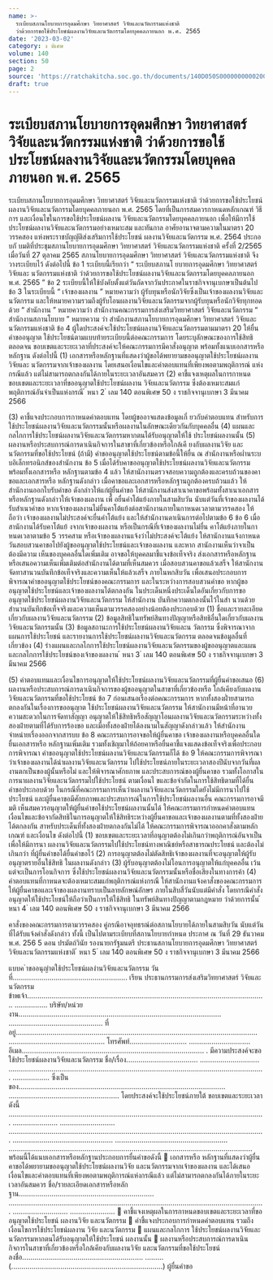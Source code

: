 ```yaml
---
name: >-
  ระเบียบสภานโยบายการอุดมศึกษา วิทยาศาสตร์ วิจัยและนวัตกรรมแห่งชาติ
  ว่าด้วยการขอใช้ประโยชน์ผลงานวิจัยและนวัตกรรมโดยบุคคลภายนอก พ.ศ. 2565
date: '2023-03-02'
category: ง พิเศษ
volume: 140
section: 50
page: 2
source: 'https://ratchakitcha.soc.go.th/documents/140D050S0000000000200.pdf'
draft: true
---
```


# ระเบียบสภานโยบายการอุดมศึกษา วิทยาศาสตร์ วิจัยและนวัตกรรมแห่งชาติ ว่าด้วยการขอใช้ประโยชน์ผลงานวิจัยและนวัตกรรมโดยบุคคลภายนอก พ.ศ. 2565

ระเบียบสภานโยบายการอุดมศึกษา วิทยาศาสตร์ วิจัยและนวัตกรรมแห่งชาติ ว่าด้วยการขอใช้ประโยชน์ผลงานวิจัยและนวัตกรรมโดยบุคคลภายนอก พ.ศ. 2565 โดยที่เป็นการสมควรกาหนดหลักเกณฑ์ วิธีการ และเงื่อนไขในการขอใช้ประโยชน์ผลงาน วิจัยและนวัตกรรมโดยบุคคลภายนอก เพื่อให้มีการใช้ประโยชน์ผลงานวิจัยและนวัตกรรมอย่างเหมาะสม และทันกาล อาศัยอานาจตามความในมาตรา 20 วรรคสอง แห่งพระราชบัญญัติส่งเสริมการใช้ประโยชน์ ผลงานวิจัยและนวัตกรรม พ.ศ. 2564 ประกอบกั บมติที่ประชุมสภานโยบายการอุดมศึกษา วิทยาศาสตร์ วิจัยและนวัตกรรมแห่งชาติ ครั้งที่ 2/2565 เมื่อวันที่ 27 ตุลาคม 2565 สภานโยบายการอุดมศึกษา วิทยาศาสตร์ วิจัยและนวัตกรรมแห่งชาติ จึงวางระเบียบไว้ ดังต่อไปนี้ ข้อ 1 ระเบียบนี้เรียกว่า “ ระเบียบสภานโ ยบายการอุดมศึกษา วิทยาศาสตร์ วิจัยและ นวัตกรรมแห่งชาติ ว่าด้วยการขอใช้ประโยชน์ผลงานวิจัยและนวัตกรรมโดยบุคคลภายนอก พ.ศ. 2565 ” ข้อ 2 ระเบียบนี้ให้ใช้บังคับตั้งแต่วันถัดจากวันประกาศในราชกิจจานุเบกษาเป็นต้นไป ข้อ 3 ในระเบียบนี้ “ เจ้าของผลงาน ” หมายความว่า ผู้รับทุนหรือนักวิจัยซึ่งเป็นเจ้าของผลงานวิจัยและนวัตกรรม และให้หมายความรวมถึงผู้รับโอนผลงานวิจัยและนวัตกรรมจากผู้รับทุนหรือนักวิจัยทุกทอดด้วย “ สำนักงาน ” หมายความว่า สำนักงานคณะกรรมการส่งเสริมวิทยาศาสตร์ วิจัยและนวัตกรรม “ สำนักงานสภานโยบาย ” หมายความ ว่า สำนักงานสภานโยบายการอุดมศึกษา วิทยาศาสตร์ วิจัยและนวัตกรรมแห่งชาติ ข้อ 4 ผู้ใดประสงค์จะใช้ประโยชน์ผลงานวิจัยและนวัตกรรมตามมาตรา 20 ให้ยื่นคำขออนุญาต ใช้ประโยชน์ตามแบบท้ายระเบียบนี้ต่อคณะกรรมการ โดยระบุลักษณะของการใช้สิทธิ ตลอดจน ขอบเขตและระยะเวลาที่ประสงค์จะให้คณะกรรมการมีคาสั่งอนุญาต พร้อมทั้งแนบเอกสารหรือหลักฐาน ดังต่อไปนี้ (1) เอกสารหรือหลักฐานที่แสดงว่าผู้ขอได้พยายามขออนุญาตใช้ประโยชน์ผลงานวิจัยและ นวัตกรรมจากเจ้าของผลงาน โดยเสนอเงื่อนไขและค่าตอบแทนที่เพียงพอตามพฤติการณ์ แห่งกรณีแล้ว แต่ไม่สามารถตกลงกันได้ภายในระยะเวลาอันสมควร (2) คาชี้แจงเหตุผลในการกาหนดขอบเขตและระยะเวลาที่ขออนุญาตใช้ประโยชน์ผลงาน วิจัยและนวัตกรรม ซึ่งต้องเหมาะสมแก่พฤติการณ์อันจำเป็นแห่งกรณี ้ หนา 2 ่ เลม 140 ตอนพิเศษ 50 ง ราชกิจจานุเบกษา 3 มีนาคม 2566

(3) คาชี้แจงประกอบการกาหนดค่าตอบแทน โดยผู้ขออาจแสดงข้อมูลเกี่ ยวกับค่าตอบแทน สำหรับการใช้ประโยชน์ผลงานวิจัยและนวัตกรรมนั้นหรือผลงานในลักษณะเดียวกันกับบุคคลอื่น (4) แผนและกลไกการใช้ประโยชน์ผลงานวิจัยและนวัตกรรมหากตนได้รับอนุญาตให้ใช้ ประโยชน์ผลงานนั้น (5) ผลงานหรือประสบการณ์การดาเนินกิจการในสาขาที่เกี่ยวข้องหรือใกล้เคี ยงกับผลงานวิจัย และนวัตกรรมที่ขอใช้ประโยชน์ (ถ้ามี) คำขออนุญาตใช้ประโยชน์ตามข้อนี้ให้ยื่น ณ สำนักงานหรือผ่ำนระบบอิเล็กทรอนิกส์ของสำนักงาน ข้อ 5 เมื่อได้รับคาขออนุญาตใช้ประโยชน์ผลงานวิจัยและนวัตกรรมพร้อมทั้งเอกสารหรือ หลักฐานตามข้อ 4 แล้ว ให้สานักงานตรวจสอบความถูกต้องและครบถ้วนของคาขอและเอกสารหรือ หลักฐานดังกล่าว เมื่อคาขอและเอกสารหรือหลักฐานถูกต้องครบถ้วนแล้ว ให้สำนักงานออกใบรับคำขอ ดังกล่าวให้แก่ผู้ยื่นคำขอ ให้สานักงานส่งสาเนาคาขอพร้อมทั้งสาเนาเอกสารหรือหลักฐานดังกล่าวให้เจ้าของผลงาน เพื่ อยื่นคำโต้แย้งภายในสามสิบวัน นับแต่วันที่เจ้าของผลงานได้รับสำเนาคำขอ หากเจ้าของผลงานไม่ยื่นคาโต้แย้งต่อสานักงานภายในกาหนดเวลาตามวรรคสอง ให้ถือว่า เจ้าของผลงานไม่ประสงค์จะยื่นคำโต้แย้ง และให้สำนักงานดาเนินการต่อไปตามข้อ 6 ข้อ 6 เมื่อสานักงานได้รับคาโต้แย้ งจากเจ้าของผลงาน หรือเป็นกรณีที่เจ้าของผลงานไม่ยื่น คาโต้แย้งภายในกาหนดเวลาตามข้อ 5 วรรคสาม หรือเจ้าของผลงานแจ้งว่าไม่ประสงค์จะโต้แย้ง ให้สานักงานแจ้งกาหนดวันสอบสวนคาขอไปยังผู้ขออนุญาตใช้ประโยชน์และเจ้าของผลงาน และหาก สานักงานเห็นว่าจาเป็นต้องมีความ เห็นของบุคคลอื่นใดเพิ่มเติม อาจขอให้บุคคลมาชี้แจงข้อเท็จจริง ส่งเอกสารหรือหลักฐาน หรือเสนอความเห็นเพิ่มเติมต่อสำนักงานได้ตามที่เห็นสมควร เมื่อสอบสวนคาขอแล้วเสร็จ ให้สานักงานจัดทาสานวนบันทึกข้อเท็จจริงและความเห็นให้แล้วเสร็จ ภายในหกสิบวัน เพื่อเสนอประกอบการพิจารณาคำขออนุญาตใช้ประโยชน์ของคณะกรรมการ และในระหว่างการสอบสวนคำขอ หากผู้ขออนุญาตใช้ประโยชน์และเจ้าของผลงานได้ตกลงกัน ในประเด็นหนึ่งประเด็นใดอันเกี่ยวกับการขออนุญาตใช้ประโยชน์ผลงานวิจัยและนวัตกรรม ให้สำนักงาน บันทึกความตกลงนั้นไว้ในสำ นวนด้วย สำนวนบันทึกข้อเท็จจริงและความเห็นตามวรรคสองอย่างน้อยต้องประกอบด้วย (1) ชื่อและรายละเอียดเกี่ยวกับผลงานวิจัยและนวัตกรรม (2) ข้อมูลสิทธิในทรัพย์สินทางปัญญาหรือสิทธิอื่นใดเกี่ยวกับผลงานวิจัยและนวัตกรรมนั้น (3) ข้อมูลสถานะการใช้ประโยชน์ผลงานวิจัยและน วัตกรรม ซึ่งพิจารณาจากแผนการใช้ประโยชน์ และรายงานการใช้ประโยชน์ผลงานวิจัยและนวัตกรรม ตลอดจนข้อมูลอื่นที่เกี่ยวข้อง (4) ร่างแผนและกลไกการใช้ประโยชน์ผลงานวิจัยและนวัตกรรมของผู้ขออนุญาตและแผน และกลไกการใช้ประโยชน์ของเจ้าของผลงาน ้ หนา 3 ่ เลม 140 ตอนพิเศษ 50 ง ราชกิจจานุเบกษา 3 มีนาคม 2566

(5) ค่าตอบแทนและเงื่อนไขการอนุญาตให้ใช้ประโยชน์ผลงานวิจัยและนวัตกรรมที่ผู้ยื่นคำขอเสนอ (6) ผลงานหรือประสบการณ์การดาเนินกิจการของผู้ขออนุญาตในสาขาที่เกี่ยวข้องหรือ ใกล้เคียงกับผลงานวิจัยและนวัตกรรมที่ขอใช้ประโยชน์ ข้อ 7 ก่อนเสนอเรื่องต่อคณะกรรมการ หากทั้งสองฝ่ำยสามารถตกลงกันในเรื่องการขออนุญาต ใช้ประโยชน์ผลงานวิจัยและนวัตกรรม ให้สานักงานมีหน้าที่อานวยความสะดวกในการจัดทาสัญญา อนุญาตให้ใช้สิทธิหรือสัญญาโอนผลงานวิจัยและนวัตกรรมระหว่างทั้งสองฝ่ายตามที่ได้รับการร้องขอ และเมื่อทั้งสองฝ่ายได้ลงนามในสัญญาดังกล่าวแล้ว ให้สำนักงานจำหน่ายเรื่องออกจากสารบบ ข้อ 8 คณะกรรมการอาจขอให้ผู้ยื่นคาขอ เจ้าของผลงานหรือบุคคลอื่นใดยื่นเอกสารหรือ หลักฐานเพิ่มเติม รวมทั้งเชิญมาให้ถ้อยคาหรือยื่นคาชี้แจงแสดงข้อเท็จจริงเพื่อประกอบการพิจารณา คำขออนุญาตใช้ประโยชน์ผลงานวิจัยและนวัตกรรมก็ได้ ข้อ 9 ให้คณะกรรมการพิจารณาว่าเจ้าของผลงานได้นำผลงานวิจัยและนวัตกรรม ไปใช้ประโยชน์ภายในระยะเวลาสองปีนับจากวันที่ผลงานตกเป็นของผู้นั้นหรือไม่ และให้พิจารณาศักยภาพ และประสบการณ์ของผู้ยื่นคาขอ รวมทั้งโอกาสในการนาผลงานวิจัยและนวัตกรรมไปใช้ประโยชน์ ตามเงื่อนไ ขและข้อจำกัดในการใช้สิทธิตามที่ได้ยื่นคำขอประกอบด้วย ในกรณีที่คณะกรรมการเห็นว่าผลงานวิจัยและนวัตกรรมใดยังไม่มีการนาไปใช้ประโยชน์ และผู้ยื่นคาขอมีศักยภาพและประสบการณ์ในการใช้ประโยชน์ผลงานอื่น คณะกรรมการอาจมีมติ เห็นสมควรอนุญาตให้ผู้ยื่นคำขอใช้ประโยชน์ผลงานนั้นได้ ให้คณะกรรมการกำหนดค่าตอบแทน เงื่อนไขและข้อจากัดสิทธิในการอนุญาตให้ใช้สิทธิระหว่างผู้ยื่นคาขอและเจ้าของผลงานตามที่ทั้งสองฝ่าย ได้ตกลงกัน สาหรับประเด็นที่ทั้งสองฝ่ายตกลงกันไม่ได้ ให้คณะกรรมการพิจารณาออกคาสั่งตามหลักเกณฑ์ และเงื่อนไข ดังต่อไปนี้ (1) ขอบเขตและระยะเวลาที่อนุญาตต้องไม่เกินกว่าพฤติการณ์อันจาเป็นเพื่อให้มีการนา ผลงานวิจัยและนวัตกรรมไปใช้ประโยชน์ทางพาณิชย์หรือสาธารณประโยชน์ และต้องไม่เกินกว่า ที่ผู้ยื่นคำขอได้ยื่นคำขอไว้ (2) การอนุญาตต้องไม่ตัดสิทธิเจ้าของผลงานที่จะอนุญาตให้ผู้รับอนุญาตรายอื่นใช้สิทธิ ในผลงานดังกล่าว (3) ผู้รับอนุญาตต้องไม่โอนการอนุญาตให้แก่บุคคลอื่น เว้นแต่จะเป็นการโอนกิจการ ซึ่งใช้ประโยชน์ผลงานวิจัยและนวัตกรรมนั้นหรือชื่อเสียงในทางการค้า (4) ค่าตอบแทนที่กาหนดจะต้องเหมาะสมแก่พฤติการณ์แห่งกรณี ให้สานักงานแจ้งคาสั่งของคณะกรรมการให้ผู้ยื่นคาขอและเจ้าของผลงานทราบเป็นลายลักษณ์อักษร ภายในสิบสี่วันนับแต่มีคำสั่ง โดยกรณีคำสั่งอนุญาตให้ใช้ประโยชน์ให้ถือว่าเป็นการให้ใช้สิทธิ ในทรัพย์สินทางปัญญาตามกฎหมาย ว่าด้วยการนั้น ้ หนา 4 ่ เลม 140 ตอนพิเศษ 50 ง ราชกิจจานุเบกษา 3 มีนาคม 2566

คาสั่งของคณะกรรมการตามวรรคสอง คู่กรณีอาจอุทธรณ์ต่อสภานโยบายได้ภายในสามสิบวัน นับแต่วันที่ได้รับแจ้งคำสั่งดังกล่าว ทั้งนี้ เป็นไปตามระเบียบที่สภานโยบายกำหนด ประกาศ ณ วันที่ 29 ธันวาคม พ.ศ. 256 5 ดอน ปรมัตถ์วินัย รองนายกรัฐมนตรี ประธานสภานโยบายการอุดมศึกษา วิทยาศาสตร์ วิจัยและนวัตกรรมแห่งชาติ ้ หนา 5 ่ เลม 140 ตอนพิเศษ 50 ง ราชกิจจานุเบกษา 3 มีนาคม 2566

แบบค ําขออนุญําตใช้ประโยชน์ผลงํานวิจัยและนวัตกรรม วันที่........................................................ เรียน ประธานกรรมการส่งเสริมวิทยาศาสตร์ วิจัยและนวัตกรรม ข้าพเจ้า..................................................................................................................... ................ บริษัท/หน่วยงาน................................................................................................... .............................................. ที่อยู่...................................................................................................................... ............................................... โทรศัพท์............................ .............................. อีเมล......................................................................................... . มีความประสงค์จะขอใช้ประโยชน์ผลงานวิจัยและนวัตกรรม ชื่อ/เรื่อง................................... ............................. ............................................................................................................................. .................. ซึ่งเป็นของ..................................................................................................... ...................................................... โดยประสงค์จะใช้ประโยชน์ภายใต้ ขอบเขตและระยะเวลา ดังนี้ ............................................................................................................................. ...................... ........................... ............................................................................................................................. ................................................. ....................................................... ....................................................................................................................... พร้อมนี้ได้แนบเอกสารหรือหลักฐานประกอบการยื่นคำขอดังนี้  เอกสารหรือ หลักฐานที่แสดงว่าผู้ยื่นคาขอได้พยายามขออนุญาตใช้ประโยชน์ผลงานวิจัย และนวัตกรรมจากเจ้าของผลงาน และได้เสนอเงื่อนไขและค่าตอบแทนที่เพียงพอตามพฤติการณ์แห่งกรณีแล้ว แต่ไม่สามารถตกลงกันได้ภายในระยะเวลาอันสมควร ชื่อ/รายละเอียดเอกสารหรือหลักฐาน.................................................................. ............................................................................................................................. ........................... ......................  คาชี้แจงเหตุผลในการกาหนดขอบเขตและระยะเวลาที่ขออนุญาตใช้ประโยชน์ ผลงานวิจัย และนวัตกรรม  คำชี้แจงประกอบการกำหนดค่าตอบแทน รวมถึงเงื่อนไขการใช้ประโยชน์ผลงาน วิจัย และนวัตกรรม  แผนและกลไกการ ใช้ประโยชน์ผลงานวิจัยและนวัตกรรมหากตนได้รับอนุญาตให้ใช้ประโยชน์ ผลงานนั้น  ผลงานหรือประสบการณ์การดาเนินกิจการในสาขาที่เกี่ยวข้องหรือใกล้เคียงกับผลงานวิจัย และนวัตกรรมที่ขอใช้ประโยชน์ ลงชื่อ........................................................... ......... (..........................................................................) ผู้ยื่นคำขอ
